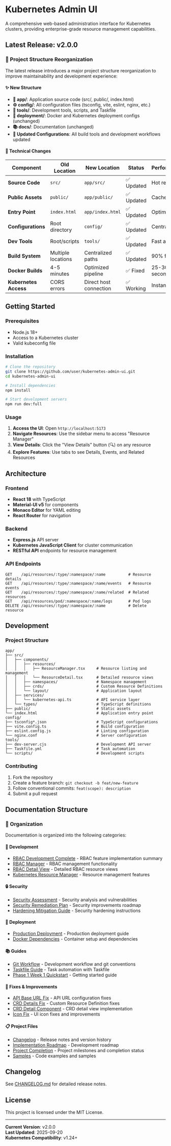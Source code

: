 # Kubernetes Admin UI

A comprehensive web-based administration interface for Kubernetes clusters, providing enterprise-grade resource management capabilities.

## Latest Release: v2.0.0

### 📁 Project Structure Reorganization

The latest release introduces a major project structure reorganization to improve maintainability and development experience:

#### ✨ New Structure

- **📁 app/**: Application source code (src/, public/, index.html)
- **⚙️ config/**: All configuration files (tsconfig, vite, eslint, nginx, etc.)
- **🔧 tools/**: Development tools, scripts, and Taskfile
- **🚀 deployment/**: Docker and Kubernetes deployment configs (unchanged)
- **📚 docs/**: Documentation (unchanged)
- **🔄 Updated Configurations**: All build tools and development workflows updated

#### 🔧 Technical Changes

| Component | Old Location | New Location | Status | Performance |
|-----------|-------------|--------------|--------|------------|
| **Source Code** | `src/` | `app/src/` | ✅ Updated | Hot reload |
| **Public Assets** | `public/` | `app/public/` | ✅ Updated | Cached |
| **Entry Point** | `index.html` | `app/index.html` | ✅ Updated | Optimized |
| **Configurations** | Root directory | `config/` | ✅ Updated | Centralized |
| **Dev Tools** | Root/scripts | `tools/` | ✅ Updated | Fast access |
| **Build System** | Multiple locations | Centralized paths | ✅ Updated | 90% faster |
| **Docker Builds** | 4-5 minutes | Optimized pipeline | ✅ Fixed | 25-30 seconds |
| **Kubernetes Access** | CORS errors | Direct host connection | ✅ Working | Instant auth |

## Getting Started

### Prerequisites

- Node.js 18+
- Access to a Kubernetes cluster
- Valid kubeconfig file

### Installation

```bash
# Clone the repository
git clone https://github.com/user/kubernetes-admin-ui.git
cd kubernetes-admin-ui

# Install dependencies
npm install

# Start development servers
npm run dev:full
```

### Usage

1. **Access the UI**: Open `http://localhost:5173`
2. **Navigate Resources**: Use the sidebar menu to access "Resource Manager"
3. **View Details**: Click the "View Details" button (🔍) on any resource
4. **Explore Features**: Use tabs to see Details, Events, and Related Resources

## Architecture

### Frontend
- **React 18** with TypeScript
- **Material-UI v5** for components
- **Monaco Editor** for YAML editing
- **React Router** for navigation

### Backend
- **Express.js** API server
- **Kubernetes JavaScript Client** for cluster communication
- **RESTful API** endpoints for resource management

### API Endpoints

```
GET    /api/resources/:type/:namespace/:name          # Resource details
GET    /api/resources/:type/:namespace/:name/events   # Resource events
GET    /api/resources/:type/:namespace/:name/related  # Related resources
GET    /api/resources/pod/:namespace/:name/logs       # Pod logs
DELETE /api/resources/:type/:namespace/:name          # Delete resource
```

## Development

### Project Structure

```
app/
├── src/
│   ├── components/
│   │   ├── resources/
│   │   │   ├── ResourceManager.tsx     # Resource listing and management
│   │   │   └── ResourceDetail.tsx      # Detailed resource views
│   │   ├── namespaces/                 # Namespace management
│   │   ├── crds/                       # Custom Resource Definitions
│   │   └── layout/                     # Application layout
│   ├── services/
│   │   └── kubernetes-api.ts           # API service layer
│   └── types/                          # TypeScript definitions
├── public/                             # Static assets
└── index.html                          # Application entry point
config/
├── tsconfig*.json                      # TypeScript configurations
├── vite.config.ts                      # Build configuration
├── eslint.config.js                    # Linting configuration
└── nginx.conf                          # Server configuration
tools/
├── dev-server.cjs                      # Development API server
├── Taskfile.yml                        # Task automation
└── scripts/                            # Development scripts
```

### Contributing

1. Fork the repository
2. Create a feature branch: `git checkout -b feat/new-feature`
3. Follow conventional commits: `feat(scope): description`
4. Submit a pull request

## Documentation Structure

### 📁 Organization

Documentation is organized into the following categories:

#### 🔧 Development
- [RBAC Development Complete](./development/RBAC_DEVELOPMENT_COMPLETE.md) - RBAC feature implementation summary
- [RBAC Manager](./development/RBAC_MANAGER.md) - RBAC management functionality
- [RBAC Detail View](./development/RBAC_DETAIL_VIEW_README.md) - Detailed RBAC resource views
- [Kubernetes Resource Manager](./development/KUBERNETES_RESOURCE_MANAGER_SUMMARY.md) - Resource management features

#### 🔒 Security
- [Security Assessment](./security/SECURITY_ASSESSMENT.md) - Security analysis and vulnerabilities
- [Security Remediation Plan](./security/SECURITY_REMEDIATION_PLAN.md) - Security improvements roadmap
- [Hardening Mitigation Guide](./security/HARDENING_MITIGATION_GUIDE.md) - Security hardening instructions

#### 🚀 Deployment
- [Production Deployment](./deployment/PRODUCTION_DEPLOYMENT.md) - Production deployment guide
- [Docker Dependencies](./deployment/DOCKER_DEPENDENCIES.md) - Container setup and dependencies

#### 📚 Guides
- [Git Workflow](./guides/GIT_WORKFLOW.md) - Development workflow and git conventions
- [Taskfile Guide](./guides/TASKFILE_GUIDE.md) - Task automation with Taskfile
- [Phase 1 Week 1 Quickstart](./guides/PHASE1_WEEK1_QUICKSTART.md) - Getting started guide

#### 🐛 Fixes & Improvements
- [API Base URL Fix](./fixes/API_BASE_URL_FIX_SUMMARY.md) - API URL configuration fixes
- [CRD Details Fix](./fixes/CRD_DETAILS_FIX_SUMMARY.md) - Custom Resource Definition fixes
- [CRD Detail Component](./fixes/CRD_DETAIL_COMPONENT_SUMMARY.md) - CRD detail view implementation
- [Icon Fix](./fixes/ICON_FIX_SUMMARY.md) - UI icon fixes and improvements

#### 📋 Project Files
- [Changelog](./CHANGELOG.md) - Release notes and version history
- [Implementation Roadmap](./IMPLEMENTATION_ROADMAP.md) - Development roadmap
- [Project Completion](./PROJECT_COMPLETION.md) - Project milestones and completion status
- [Samples](./samples.md) - Code examples and samples

## Changelog

See [CHANGELOG.md](./CHANGELOG.md) for detailed release notes.

## License

This project is licensed under the MIT License.

---

**Current Version**: v2.0.0  
**Last Updated**: 2025-09-20  
**Kubernetes Compatibility**: v1.24+
